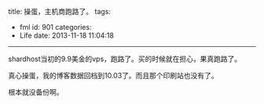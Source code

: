 title: 操蛋，主机商跑路了。
tags:
  - fml
id: 901
categories:
  - Life
date: 2013-11-18 11:04:18
---

shardhost当初的9.9美金的vps，跑路了。买的时候就在担心，果真跑路了。

真心操蛋，我的博客数据回档到10.03了。而且那个印刷站也没有了。

根本就没备份啊。